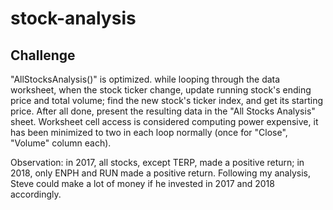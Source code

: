 # stock-analysis
## Challenge
"AllStocksAnalysis()" is optimized. 
while looping through the data worksheet, when the stock ticker change, update running stock's ending price and total volume; find the new stock's ticker index, and get its starting price. After all done, present the resulting data in the "All Stocks Analysis" sheet.
Worksheet cell access is considered computing power expensive, it has been minimized to two in each loop normally (once for "Close", "Volume" column each).

Observation:
in 2017, all stocks, except TERP, made a positive return; in 2018, only ENPH and RUN made a positive return. Following my analysis, Steve could make a lot of money if he invested in 2017 and 2018 accordingly.
